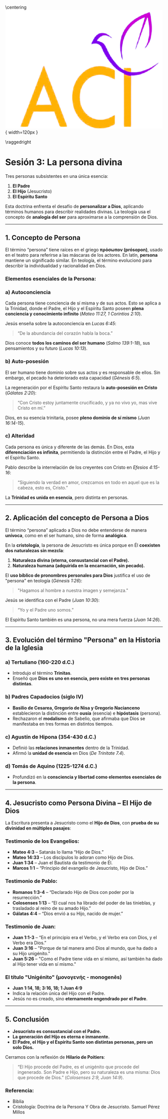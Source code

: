 \centering
![](logo.png){ width=120px }

\raggedright

# Sesión 3: La persona divina

Tres personas subsistentes en una única esencia:  

1. **El Padre**  
2. **El Hijo** (Jesucristo)  
3. **El Espíritu Santo**  

Esta doctrina enfrenta el desafío de **personalizar a Dios**, aplicando términos humanos para describir realidades divinas. La teología usa el concepto de **analogía del ser** para aproximarse a la comprensión de Dios.  

---

## **1. Concepto de Persona**  
El término “persona” tiene raíces en el griego **πρόσωπον (prósopon)**, usado en el teatro para referirse a las máscaras de los actores. En latín, **persona** mantiene un significado similar. En teología, el término evolucionó para describir la individualidad y racionalidad en Dios.  

### **Elementos esenciales de la Persona:**  
### **a) Autoconciencia**  
Cada persona tiene conciencia de sí misma y de sus actos. Esto se aplica a la Trinidad, donde el Padre, el Hijo y el Espíritu Santo poseen **plena conciencia y conocimiento infinito** (*Mateo 11:27, 1 Corintios 2:10*).  

Jesús enseña sobre la autoconciencia en *Lucas 6:45*:  
> “De la abundancia del corazón habla la boca.”  

Dios conoce **todos los caminos del ser humano** (*Salmo 139:1-18*), sus pensamientos y su futuro (*Lucas 10:13*).  

### **b) Auto-posesión**  
El ser humano tiene dominio sobre sus actos y es responsable de ellos. Sin embargo, el pecado ha deteriorado esta capacidad (*Génesis 6:5*).  

La regeneración por el Espíritu Santo restaura la **auto-posesión en Cristo** (*Gálatas 2:20*):  
> “Con Cristo estoy juntamente crucificado, y ya no vivo yo, mas vive Cristo en mí.”  

Dios, en su esencia trinitaria, posee **pleno dominio de sí mismo** (*Juan 16:14-15*).  

### **c) Alteridad**  
Cada persona es única y diferente de las demás. En Dios, esta **diferenciación es infinita**, permitiendo la distinción entre el Padre, el Hijo y el Espíritu Santo.  

Pablo describe la interrelación de los creyentes con Cristo en *Efesios 4:15-16*:  
> “Siguiendo la verdad en amor, crezcamos en todo en aquel que es la cabeza, esto es, Cristo.”  

La **Trinidad es unida en esencia**, pero distinta en personas.  

---

## **2. Aplicación del concepto de Persona a Dios**  
El término “persona” aplicado a Dios no debe entenderse de manera **unívoca**, como en el ser humano, sino de forma **analógica**.  

En la **cristología**, la persona de Jesucristo es única porque en Él **coexisten dos naturalezas sin mezcla**:  

1. **Naturaleza divina (eterna, consustancial con el Padre).**  
2. **Naturaleza humana (adquirida en la encarnación, sin pecado).**  

El **uso bíblico de pronombres personales para Dios** justifica el uso de "persona" en teología (*Génesis 1:26*):  
> "Hagamos al hombre a nuestra imagen y semejanza."  

Jesús se identifica con el Padre (*Juan 10:30*):  
> “Yo y el Padre uno somos.”  

El Espíritu Santo también es una persona, no una mera fuerza (*Juan 14:26*).  

---

## **3. Evolución del término "Persona" en la Historia de la Iglesia**  

### **a) Tertuliano (160-220 d.C.)**  
- Introdujo el término **Trinitas**.  
- Enseñó que **Dios es uno en esencia, pero existe en tres personas distintas**.  

### **b) Padres Capadocios (siglo IV)**  
- **Basilio de Cesarea, Gregorio de Nisa y Gregorio Nacianceno** establecieron la distinción entre **ousía** (esencia) e **hipóstasis** (persona).  
- Rechazaron el **modalismo** de Sabelio, que afirmaba que Dios se manifestaba en tres formas en distintos tiempos.  

### **c) Agustín de Hipona (354-430 d.C.)**  
- Definió las **relaciones inmanentes** dentro de la Trinidad.  
- Afirmó la **unidad de esencia** en Dios (*De Trinitate 7.4*).  

### **d) Tomás de Aquino (1225-1274 d.C.)**  
- Profundizó en la **consciencia y libertad como elementos esenciales de la persona**.  

---

## **4. Jesucristo como Persona Divina – El Hijo de Dios**  
La Escritura presenta a Jesucristo como el **Hijo de Dios**, con **prueba de su divinidad en múltiples pasajes**:  

### **Testimonio de los Evangelios:**  
- **Mateo 4:3** – Satanás lo llama “Hijo de Dios.”  
- **Mateo 14:33** – Los discípulos lo adoran como Hijo de Dios.  
- **Juan 1:34** – Juan el Bautista da testimonio de Él.  
- **Marcos 1:1** – “Principio del evangelio de Jesucristo, Hijo de Dios.”  

### **Testimonio de Pablo:**  
- **Romanos 1:3-4** – “Declarado Hijo de Dios con poder por la resurrección.”  
- **Colosenses 1:13** – “El cual nos ha librado del poder de las tinieblas, y trasladado al reino de su amado Hijo.”  
- **Gálatas 4:4** – “Dios envió a su Hijo, nacido de mujer.”  

### **Testimonio de Juan:**  
- **Juan 1:1-3** – “En el principio era el Verbo, y el Verbo era con Dios, y el Verbo era Dios.”  
- **Juan 3:16** – "Porque de tal manera amó Dios al mundo, que ha dado a su Hijo unigénito."  
- **Juan 5:26** – "Como el Padre tiene vida en sí mismo, así también ha dado al Hijo tener vida en sí mismo."  

### **El título "Unigénito" (μονογενής - monogenēs)**  
- **Juan 1:14, 18; 3:16, 18; 1 Juan 4:9**  
- Indica la relación única del Hijo con el Padre.  
- Jesús no es creado, sino **eternamente engendrado por el Padre**.  

---

## **5. Conclusión**  
- **Jesucristo es consustancial con el Padre.**  
- **La generación del Hijo es eterna e inmanente.**  
- **El Padre, el Hijo y el Espíritu Santo son distintas personas, pero un solo Dios.**  

Cerramos con la reflexión de **Hilario de Poitiers**:  

> “El Hijo procede del Padre, es el unigénito que procede del ingenerado. Son Padre e Hijo, pero su naturaleza es una misma: Dios que procede de Dios.” (*Colosenses 2:9, Juan 14:9*).

### Referencia: 
- Biblia
- Cristología: Doctrina de la Persona Y Obra de Jesucristo. Samuel Pérez Millos
